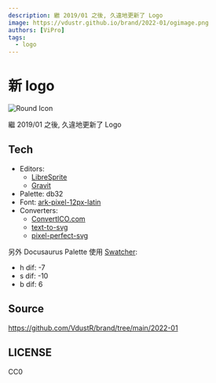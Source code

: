 ```yaml
---
description: 繼 2019/01 之後, 久違地更新了 Logo
image: https://vdustr.github.io/brand/2022-01/ogimage.png
authors: [ViPro]
tags:
  - logo
---
```


# 新 logo

![Round Icon](https://vdustr.github.io/brand/2022-01/round.png)

繼 2019/01 之後, 久違地更新了 Logo

<!--truncate-->

## Tech

- Editors:
  - [LibreSprite](https://github.com/LibreSprite/LibreSprite)
  - [Gravit](https://designer.gravit.io)
- Palette: db32
- Font: [ark-pixel-12px-latin](https://github.com/TakWolf/ark-pixel-font)
- Converters:
  - [ConvertICO.com](https://convertico.com)
  - [text-to-svg](https://github.com/shrhdk/text-to-svg)
  - [pixel-perfect-svg](https://github.com/kagof/pixel-perfect-svg)

另外 Docusaurus Palette 使用 [Swatcher](https://swatcherapp.com):

- h dif: -7
- s dif: -10
- b dif: 6

## Source

<https://github.com/VdustR/brand/tree/main/2022-01>

## LICENSE

CC0
